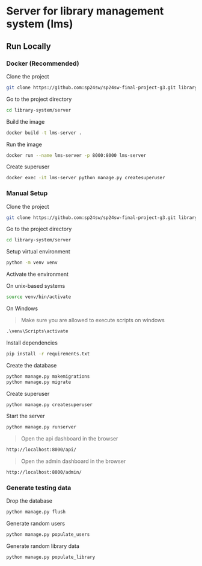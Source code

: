 # Server for library management system (lms)

## Run Locally

### Docker (Recommended)

Clone the project

```bash
git clone https://github.com:sp24sw/sp24sw-final-project-g3.git library-system
```

Go to the project directory

```bash
cd library-system/server
```

Build the image

```bash
docker build -t lms-server .
```

Run the image

```bash
docker run --name lms-server -p 8000:8000 lms-server
```

Create superuser

```bash
docker exec -it lms-server python manage.py createsuperuser
```

### Manual Setup

Clone the project

```bash
git clone https://github.com:sp24sw/sp24sw-final-project-g3.git library-system
```

Go to the project directory

```bash
cd library-system/server
```

Setup virtual environment

```bash
python -m venv venv
```

Activate the environment

On unix-based systems

```bash
source venv/bin/activate
```

On Windows

> Make sure you are allowed to execute scripts on windows

```cmd
.\venv\Scripts\activate
```

Install dependencies

```bash
pip install -r requirements.txt
```

Create the database

```bash
python manage.py makemigrations
python manage.py migrate
```

Create superuser

```bash
python manage.py createsuperuser
```

Start the server

```bash
python manage.py runserver
```

> Open the api dashboard in the browser

```bash
http://localhost:8000/api/
```

> Open the admin dashboard in the browser

```bash
http://localhost:8000/admin/
```

### Generate testing data

Drop the database

```bash
python manage.py flush
```

Generate random users

```bash
python manage.py populate_users
```

Generate random library data

```bash
python manage.py populate_library
```

